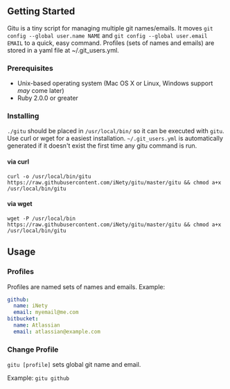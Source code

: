 ## Getting Started

Gitu is a tiny script for managing multiple git names/emails. It moves `git config --global user.name NAME` and `git config --global user.email EMAIL` to a quick, easy command. Profiles (sets of names and emails) are stored in a yaml file at ~/.git_users.yml.

### Prerequisites
- Unix-based operating system (Mac OS X or Linux, Windows support *may* come later)
- Ruby 2.0.0 or greater

### Installing
`./gitu` should be placed in `/usr/local/bin/` so it can be executed with `gitu`. Use curl or wget for a easiest installation. `~/.git_users.yml` is automatically generated if it doesn't exist the first time any gitu command is run.

#### via curl

`curl -o /usr/local/bin/gitu https://raw.githubusercontent.com/iNety/gitu/master/gitu && chmod a+x /usr/local/bin/gitu`

#### via wget

`wget -P /usr/local/bin https://raw.githubusercontent.com/iNety/gitu/master/gitu && chmod a+x /usr/local/bin/gitu`

## Usage

### Profiles

Profiles are named sets of names and emails. Example:

```yaml
github:
  name: iNety
  email: myemail@me.com
bitbucket:
  name: Atlassian
  email: atlassian@example.com
```

### Change Profile

`gitu [profile]` sets global git name and email.

Example: `gitu github`

